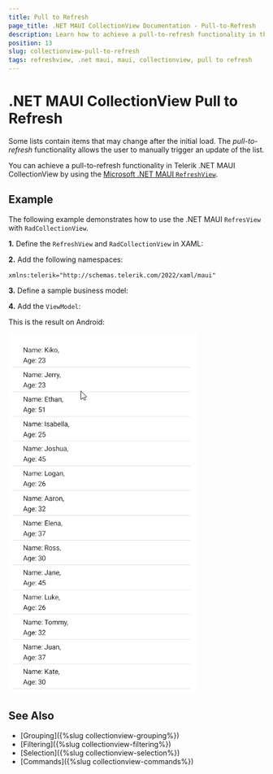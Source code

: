```yaml
---
title: Pull to Refresh
page_title: .NET MAUI CollectionView Documentation - Pull-to-Refresh
description: Learn how to achieve a pull-to-refresh functionality in the Telerik UI for .NET MAUI CollectionView.
position: 13
slug: collectionview-pull-to-refresh
tags: refreshview, .net maui, maui, collectionview, pull to refresh
---
```


# .NET MAUI CollectionView Pull to Refresh

Some lists contain items that may change after the initial load. The _pull-to-refresh_ functionality allows the user to manually trigger an update of the list.

You can achieve a pull-to-refresh functionality in Telerik .NET MAUI CollectionView by using the <a href="https://learn.microsoft.com/en-us/dotnet/maui/user-interface/controls/refreshview?view=net-maui-8.0" target="_blank">Microsoft .NET MAUI `RefreshView`</a>.

## Example 

The following example demonstrates how to use the .NET MAUI `RefresView` with `RadCollectionView`.

**1.** Define the `RefreshView` and `RadCollectionView` in XAML:

<snippet id='collectionview-pull-to-refresh-xaml'/>

**2.** Add the following namespaces:

```XAML
xmlns:telerik="http://schemas.telerik.com/2022/xaml/maui"
```

**3.** Define a sample business model:

<snippet id='collectionview-grouptapcommand-model'/>

**4.** Add the `ViewModel`:

<snippet id='collectionview-pull-to-refresh'/>

This is the result on Android:

![.NET MAUI CollectionView Pull To Refresh](images/collectionview-pull-to-refresh.gif)

## See Also

- [Grouping]({%slug collectionview-grouping%})
- [Filtering]({%slug collectionview-filtering%})
- [Selection]({%slug collectionview-selection%})
- [Commands]({%slug collectionview-commands%})
